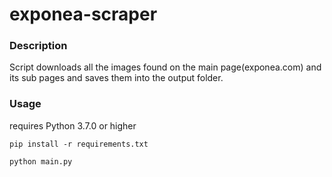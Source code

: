 # exponea-scraper

### Description
Script downloads all the images found on the main page(exponea.com) and its sub pages and saves them into the output folder.

### Usage

requires Python 3.7.0 or higher

```
pip install -r requirements.txt

python main.py
